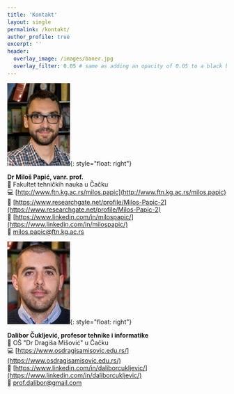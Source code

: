 ```yaml
---
title: 'Kontakt'
layout: single
permalink: /kontakt/
author_profile: true
excerpt: ''
header:
  overlay_image: /images/baner.jpg
  overlay_filter: 0.05 # same as adding an opacity of 0.05 to a black background
---
```


![image](/images/mp.jpg){: style="float: right"}


**Dr Miloš Papić, vanr. prof.**<br/>
:office: Fakultet tehničkih nauka u Čačku<br/>
:computer: [http://www.ftn.kg.ac.rs/milos.papic](http://www.ftn.kg.ac.rs/milos.papic)<br/>
:scroll: [https://www.researchgate.net/profile/Milos-Papic-2](https://www.researchgate.net/profile/Milos-Papic-2)<br/>
:scroll: [https://www.linkedin.com/in/milospapic/](https://www.linkedin.com/in/milospapic/)<br/>
:e-mail: milos.papic@ftn.kg.ac.rs<br/>


![image](/images/dc.jpg){: style="float: right"}


**Dalibor Čuklјević, profesor tehnike i informatike**<br/>
:office: OŠ "Dr Dragiša Mišović" u Čačku<br/>
:computer: [https://www.osdragisamisovic.edu.rs/](https://www.osdragisamisovic.edu.rs/)<br/>
:scroll: [https://www.linkedin.com/in/daliborcukljevic/](https://www.linkedin.com/in/daliborcukljevic/)<br/>
:e-mail: prof.dalibor@gmail.com</font> <br/>
